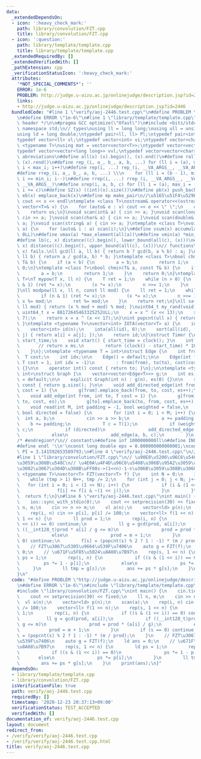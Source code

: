 ```yaml
---
data:
  _extendedDependsOn:
  - icon: ':heavy_check_mark:'
    path: library/convolution/FZT.cpp
    title: library/convolution/FZT.cpp
  - icon: ':question:'
    path: library/template/template.cpp
    title: library/template/template.cpp
  _extendedRequiredBy: []
  _extendedVerifiedWith: []
  _pathExtension: cpp
  _verificationStatusIcon: ':heavy_check_mark:'
  attributes:
    '*NOT_SPECIAL_COMMENTS*': ''
    ERROR: 1e-6
    PROBLEM: http://judge.u-aizu.ac.jp/onlinejudge/description.jsp?id=2446
    links:
    - http://judge.u-aizu.ac.jp/onlinejudge/description.jsp?id=2446
  bundledCode: "#line 1 \"verify/aoj-2446.test.cpp\"\n#define PROBLEM \"http://judge.u-aizu.ac.jp/onlinejudge/description.jsp?id=2446\"\
    \n#define ERROR \"1e-6\"\n#line 1 \"library/template/template.cpp\"\n/* #region\
    \ header */\n\n#pragma GCC optimize(\"Ofast\")\n#include <bits/stdc++.h>\nusing\
    \ namespace std;\n// types\nusing ll = long long;\nusing ull = unsigned long long;\n\
    using ld = long double;\ntypedef pair<ll, ll> Pl;\ntypedef pair<int, int> Pi;\n\
    typedef vector<ll> vl;\ntypedef vector<int> vi;\ntypedef vector<char> vc;\ntemplate\
    \ <typename T>\nusing mat = vector<vector<T>>;\ntypedef vector<vector<int>> vvi;\n\
    typedef vector<vector<long long>> vvl;\ntypedef vector<vector<char>> vvc;\n//\
    \ abreviations\n#define all(x) (x).begin(), (x).end()\n#define rall(x) (x).rbegin(),\
    \ (x).rend()\n#define rep_(i, a_, b_, a, b, ...) for (ll i = (a), max_i = (b);\
    \ i < max_i; i++)\n#define rep(i, ...) rep_(i, __VA_ARGS__, __VA_ARGS__, 0, __VA_ARGS__)\n\
    #define rrep_(i, a_, b_, a, b, ...) \\\n    for (ll i = (b - 1), min_i = (a);\
    \ i >= min_i; i--)\n#define rrep(i, ...) rrep_(i, __VA_ARGS__, __VA_ARGS__, 0,\
    \ __VA_ARGS__)\n#define srep(i, a, b, c) for (ll i = (a), max_i = (b); i < max_i;\
    \ i += c)\n#define SZ(x) ((int)(x).size())\n#define pb(x) push_back(x)\n#define\
    \ eb(x) emplace_back(x)\n#define mp make_pair\n//\u5165\u51FA\u529B\n#define print(x)\
    \ cout << x << endl\ntemplate <class T>\nostream& operator<<(ostream& os, const\
    \ vector<T>& v) {\n    for (auto& e : v) cout << e << \" \";\n    cout << endl;\n\
    \    return os;\n}\nvoid scan(int& a) { cin >> a; }\nvoid scan(long long& a) {\
    \ cin >> a; }\nvoid scan(char& a) { cin >> a; }\nvoid scan(double& a) { cin >>\
    \ a; }\nvoid scan(string& a) { cin >> a; }\ntemplate <class T>\nvoid scan(vector<T>&\
    \ a) {\n    for (auto& i : a) scan(i);\n}\n#define vsum(x) accumulate(all(x),\
    \ 0LL)\n#define vmax(a) *max_element(all(a))\n#define vmin(a) *min_element(all(a))\n\
    #define lb(c, x) distance((c).begin(), lower_bound(all(c), (x)))\n#define ub(c,\
    \ x) distance((c).begin(), upper_bound(all(c), (x)))\n// functions\n// gcd(0,\
    \ x) fails.\nll gcd(ll a, ll b) { return b ? gcd(b, a % b) : a; }\nll lcm(ll a,\
    \ ll b) { return a / gcd(a, b) * b; }\ntemplate <class T>\nbool chmax(T& a, const\
    \ T& b) {\n    if (a < b) {\n        a = b;\n        return 1;\n    }\n    return\
    \ 0;\n}\ntemplate <class T>\nbool chmin(T& a, const T& b) {\n    if (b < a) {\n\
    \        a = b;\n        return 1;\n    }\n    return 0;\n}\ntemplate <typename\
    \ T>\nT mypow(T x, ll n) {\n    T ret = 1;\n    while (n > 0) {\n        if (n\
    \ & 1) (ret *= x);\n        (x *= x);\n        n >>= 1;\n    }\n    return ret;\n\
    }\nll modpow(ll x, ll n, const ll mod) {\n    ll ret = 1;\n    while (n > 0) {\n\
    \        if (n & 1) (ret *= x);\n        (x *= x);\n        n >>= 1;\n       \
    \ x %= mod;\n        ret %= mod;\n    }\n    return ret;\n}\nll safemod(ll x,\
    \ ll mod) { return (x % mod + mod) % mod; }\nuint64_t my_rand(void) {\n    static\
    \ uint64_t x = 88172645463325252ULL;\n    x = x ^ (x << 13);\n    x = x ^ (x >>\
    \ 7);\n    return x = x ^ (x << 17);\n}\nint popcnt(ull x) { return __builtin_popcountll(x);\
    \ }\ntemplate <typename T>\nvector<int> IOTA(vector<T> a) {\n    int n = a.size();\n\
    \    vector<int> id(n);\n    iota(all(id), 0);\n    sort(all(id), [&](int i, int\
    \ j) { return a[i] < a[j]; });\n    return id;\n}\nstruct Timer {\n    clock_t\
    \ start_time;\n    void start() { start_time = clock(); }\n    int lap() {\n \
    \       // return x ms.\n        return (clock() - start_time) * 1000 / CLOCKS_PER_SEC;\n\
    \    }\n};\ntemplate <typename T = int>\nstruct Edge {\n    int from, to;\n  \
    \  T cost;\n    int idx;\n\n    Edge() = default;\n\n    Edge(int from, int to,\
    \ T cost = 1, int idx = -1)\n        : from(from), to(to), cost(cost), idx(idx)\
    \ {}\n\n    operator int() const { return to; }\n};\n\ntemplate <typename T =\
    \ int>\nstruct Graph {\n    vector<vector<Edge<T>>> g;\n    int es;\n\n    Graph()\
    \ = default;\n\n    explicit Graph(int n) : g(n), es(0) {}\n\n    size_t size()\
    \ const { return g.size(); }\n\n    void add_directed_edge(int from, int to, T\
    \ cost = 1) {\n        g[from].emplace_back(from, to, cost, es++);\n    }\n\n\
    \    void add_edge(int from, int to, T cost = 1) {\n        g[from].emplace_back(from,\
    \ to, cost, es);\n        g[to].emplace_back(to, from, cost, es++);\n    }\n\n\
    \    void read(int M, int padding = -1, bool weighted = false,\n             \
    \ bool directed = false) {\n        for (int i = 0; i < M; i++) {\n          \
    \  int a, b;\n            cin >> a >> b;\n            a += padding;\n        \
    \    b += padding;\n            T c = T(1);\n            if (weighted) cin >>\
    \ c;\n            if (directed)\n                add_directed_edge(a, b, c);\n\
    \            else\n                add_edge(a, b, c);\n        }\n    }\n};\n\n\
    /* #endregion*/\n// constant\n#define inf 1000000000ll\n#define INF 4000000004000000000LL\n\
    #define endl '\\n'\nconst long double eps = 0.000000000000001;\nconst long double\
    \ PI = 3.141592653589793;\n#line 4 \"verify/aoj-2446.test.cpp\"\n// library\n\
    #line 1 \"library/convolution/FZT.cpp\"\n// \u90E8\u5206\u96C6\u5408\u306B\u95A2\
    \u3059\u308B\u548C\n// \u4E0A\u4F4D\u96C6\u5408\u306B\u95A2\u3059\u308B\u548C\u306B\
    \u3082\u3067\u304D\u308B\uFF08s->(1<<n)-1-s\u306B\u3059\u308B\u3060\u3051)\ntemplate\
    \ <typename T>\nvector<T> FZT(vector<T> f) {\n    int N = 0;\n    int tmp = f.size();\n\
    \    while (tmp > 1) N++, tmp /= 2;\n    for (int j = 0; j < N; j++) {\n     \
    \   for (int i = 0; i < (1 << N); i++) {\n            if (i & (1 << j)) {\n  \
    \              f[i] += f[i & ~(1 << j)];\n            }\n        }\n    }\n  \
    \  return f;\n}\n#line 6 \"verify/aoj-2446.test.cpp\"\nint main() {\n    cin.tie(0);\n\
    \    ios::sync_with_stdio(0);\n    cout << setprecision(30) << fixed;\n    ll\
    \ n, m;\n    cin >> n >> m;\n    vl a(n);\n    vector<ld> p(n);\n    scan(a);\n\
    \    rep(i, n) cin >> p[i], p[i] /= 100;\n    vector<ll> f(1 << n);\n    rep(s,\
    \ 1 << n) {\n        ll prod = 1;\n        rep(i, n) {\n            if ((s & (1\
    \ << i)) == 0) continue;\n            ll g = gcd(prod, a[i]);\n            if\
    \ ((__int128_t)prod * a[i] / g <= m)\n                prod = prod * (a[i] / g);\n\
    \            else\n                prod = m + 1;\n        }\n        if (s ==\
    \ 0) continue;\n        f[s] = (popcnt(s) % 2 ? 1 : -1) * (m / prod);\n    }\n\
    \    // FZT\u3067\u5305\u9664\u539F\u7406\n    auto g = FZT(f);\n    ld ans =\
    \ 0;\n    // \u671F\u5F85\u5024\u8A08\u7B97\n    rep(s, 1 << n) {\n        ld\
    \ ps = 1;\n        rep(i, n) {\n            if ((s & (1 << i)) == 0)\n       \
    \         ps *= 1 - p[i];\n            else\n                ps *= p[i];\n   \
    \     }\n        ll tmp = g[s];\n        ans += ps * g[s];\n    }\n    print(ans);\n\
    }\n"
  code: "#define PROBLEM \"http://judge.u-aizu.ac.jp/onlinejudge/description.jsp?id=2446\"\
    \n#define ERROR \"1e-6\"\n#include \"library/template/template.cpp\"\n// library\n\
    #include \"library/convolution/FZT.cpp\"\nint main() {\n    cin.tie(0);\n    ios::sync_with_stdio(0);\n\
    \    cout << setprecision(30) << fixed;\n    ll n, m;\n    cin >> n >> m;\n  \
    \  vl a(n);\n    vector<ld> p(n);\n    scan(a);\n    rep(i, n) cin >> p[i], p[i]\
    \ /= 100;\n    vector<ll> f(1 << n);\n    rep(s, 1 << n) {\n        ll prod =\
    \ 1;\n        rep(i, n) {\n            if ((s & (1 << i)) == 0) continue;\n  \
    \          ll g = gcd(prod, a[i]);\n            if ((__int128_t)prod * a[i] /\
    \ g <= m)\n                prod = prod * (a[i] / g);\n            else\n     \
    \           prod = m + 1;\n        }\n        if (s == 0) continue;\n        f[s]\
    \ = (popcnt(s) % 2 ? 1 : -1) * (m / prod);\n    }\n    // FZT\u3067\u5305\u9664\
    \u539F\u7406\n    auto g = FZT(f);\n    ld ans = 0;\n    // \u671F\u5F85\u5024\
    \u8A08\u7B97\n    rep(s, 1 << n) {\n        ld ps = 1;\n        rep(i, n) {\n\
    \            if ((s & (1 << i)) == 0)\n                ps *= 1 - p[i];\n     \
    \       else\n                ps *= p[i];\n        }\n        ll tmp = g[s];\n\
    \        ans += ps * g[s];\n    }\n    print(ans);\n}"
  dependsOn:
  - library/template/template.cpp
  - library/convolution/FZT.cpp
  isVerificationFile: true
  path: verify/aoj-2446.test.cpp
  requiredBy: []
  timestamp: '2020-12-23 20:37:13+09:00'
  verificationStatus: TEST_ACCEPTED
  verifiedWith: []
documentation_of: verify/aoj-2446.test.cpp
layout: document
redirect_from:
- /verify/verify/aoj-2446.test.cpp
- /verify/verify/aoj-2446.test.cpp.html
title: verify/aoj-2446.test.cpp
---
```

